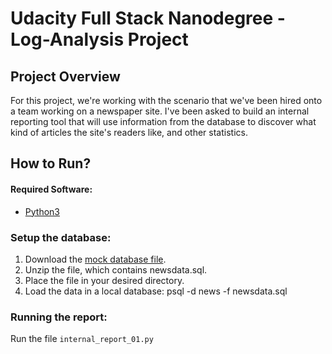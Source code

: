 # Udacity Full Stack Nanodegree - Log-Analysis Project

## Project Overview

For this project, we're working with the scenario that we've been hired onto a team working on a newspaper site. I've been asked to build an internal reporting tool that will use information from the database to discover what kind of articles the site's readers like, and other statistics.

## How to Run?

#### Required Software:
* [Python3](https://www.python.org)

### Setup the database:
1. Download the [mock database file](https://d17h27t6h515a5.cloudfront.net/topher/2016/August/57b5f748_newsdata/newsdata.zip).
2. Unzip the file, which contains newsdata.sql.
3. Place the file in your desired directory.
4. Load the data in a local database: psql -d news -f newsdata.sql

### Running the report:

Run the file ``` internal_report_01.py ```